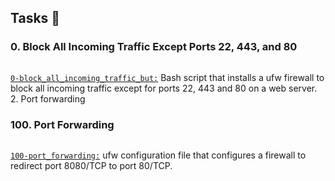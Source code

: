 <h2>Tasks 📃</h2>
    <h3>0. Block All Incoming Traffic Except Ports 22, 443, and 80</h3>    
        <code><a href="https://github.com/NyasimiPhilip/alx-system_engineering-devops/blob/master/0x13-firewall/0-block_all_incoming_traffic_but">
0-block_all_incoming_traffic_but:</a></code> Bash script that installs a ufw firewall to block all incoming traffic except for ports 22, 443 and 80 on a web server.
2. Port forwarding
    <h3>100. Port Forwarding</h3>
        <code><a href="https://github.com/NyasimiPhilip/alx-system_engineering-devops/blob/master/0x13-firewall/100-port_forwarding">
100-port_forwarding:</a></code> ufw configuration file that configures a firewall to redirect port 8080/TCP to port 80/TCP.
    
